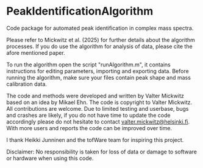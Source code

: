 # PeakIdentificationAlgorithm
Code package for automated peak identification in complex mass spectra. 

Please refer to Mickwitz et al. (2025) for further details about the algorithm processes. If you do use the algorithm for analysis of data, please cite the afore mentioned paper.

To run the algorithm open the script "runAlgorithm.m", it contains instructions for editing parameters, importing and exporting data. Before running the algorithm, make sure your files contain peak shape and mass calibration data.

The code and methods were developed and written by Valter Mickwitz based on an idea by Mikael Ehn. The code is copyright to Valter Mickwitz. All contributions are welcome. Due to limited testing and userbase, bugs and crashes are likely, if you do not have time to update the code accordingly please do not hesitate to contact valter.mickwitz@helsinki.fi. With more users and reports the code can be improved over time. 

I thank Heikki Junninen and the tofWare team for inspiring this project.

Disclaimer: No responsibility is taken for loss of data or damage to software or hardware when using this code.
